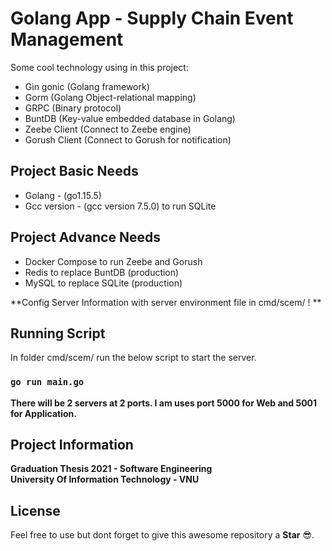# Golang App - Supply Chain Event Management 

Some cool technology using in this project:

- Gin gonic (Golang framework)
- Gorm (Golang Object-relational mapping)
- GRPC (Binary protocol)
- BuntDB (Key-value embedded database in Golang)
- Zeebe Client (Connect to Zeebe engine)
- Gorush Client (Connect to Gorush for notification) 

## Project Basic Needs

- Golang - (go1.15.5)
- Gcc version - (gcc version 7.5.0) to run SQLite

## Project Advance Needs

- Docker Compose to run Zeebe and Gorush
- Redis to replace BuntDB (production)
- MySQL to replace SQLite (production)

**Config Server Information with server environment file in cmd/scem/ ! **

## Running Script

In folder cmd/scem/ run the below script to start the server.

### `go run main.go`

**There will be 2 servers at 2 ports. I am uses port 5000 for Web and 5001 for Application.**

## Project Information

**Graduation Thesis 2021 - Software Engineering\
University Of Information Technology - VNU**

## License

Feel free to use but dont forget to give this awesome repository a **Star** :sunglasses:.
